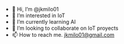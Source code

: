 - 👋 Hi, I’m @jkmilo01
- 👀 I’m interested in IoT
- 🌱 I’m currently learning AI
- 💞️ I’m looking to collaborate on IoT proyects
- 📫 How to reach me. jkmilo01@gmail.com

<!---
jkmilo01/jkmilo01 is a ✨ special ✨ repository because its `README.md` (this file) appears on your GitHub profile.
You can click the Preview link to take a look at your changes.
--->

